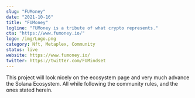 ```yaml
---
slug: "FUMoney"
date: "2021-10-16"
title: "FUMoney"
logline: "FUMoney is a tribute of what crypto represents."
cta: "https://www.fumoney.io/"
logo: /img/Logo.png
category: Nft, Metaplex, Community
status: live
website: https://www.fumoney.io/
twitter: https://twitter.com/FUMindset
---
```


This project will look nicely on the ecosystem page and very much advance
the Solana Ecosystem. All while following the community rules, and the ones
stated herein.